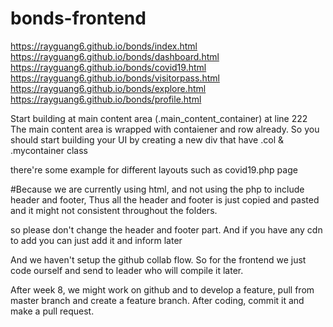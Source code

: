 # bonds-frontend
https://rayguang6.github.io/bonds/index.html
https://rayguang6.github.io/bonds/dashboard.html
https://rayguang6.github.io/bonds/covid19.html
https://rayguang6.github.io/bonds/visitorpass.html
https://rayguang6.github.io/bonds/explore.html
https://rayguang6.github.io/bonds/profile.html

Start building at main content area (.main_content_container) at line 222
The main content area is wrapped with contaiener and row already.
So you should start building your UI by creating a new div that have .col & .mycontainer class

there're some example for different layouts such as covid19.php page


#Because we are currently using html, and not using the php to include header and footer, Thus all the header and footer is just copied and pasted and it might not consistent throughout the folders.

so please don't change the header and footer part. 
And if you have any cdn to add you can just add it and inform later

And we haven't setup the github collab flow. So for the frontend we just code ourself and send to leader who will compile it later.

After week 8, we might work on github and to develop a feature, pull from master branch and create a feature branch. After coding, commit it and make a pull request.  
